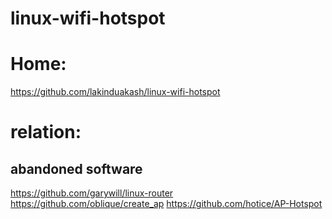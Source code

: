 # linux-wifi-hotspot
# Home:
https://github.com/lakinduakash/linux-wifi-hotspot

# relation:
## abandoned software
https://github.com/garywill/linux-router https://github.com/oblique/create_ap https://github.com/hotice/AP-Hotspot
